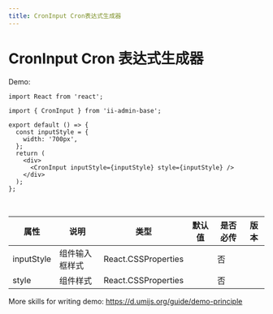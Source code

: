 ```yaml
---
title: CronInput Cron表达式生成器
---
```


# CronInput Cron 表达式生成器

Demo:

```tsx
import React from 'react';

import { CronInput } from 'ii-admin-base';

export default () => {
  const inputStyle = {
    width: '700px',
  };
  return (
    <div>
      <CronInput inputStyle={inputStyle} style={inputStyle} />
    </div>
  );
};
```

<br />

| 属性       | 说明           | 类型                | 默认值 | 是否必传 | 版本 |
| ---------- | -------------- | ------------------- | ------ | -------- | ---- |
| inputStyle | 组件输入框样式 | React.CSSProperties |        | 否       |      |
| style      | 组件样式       | React.CSSProperties |        | 否       |      |

More skills for writing demo: https://d.umijs.org/guide/demo-principle
